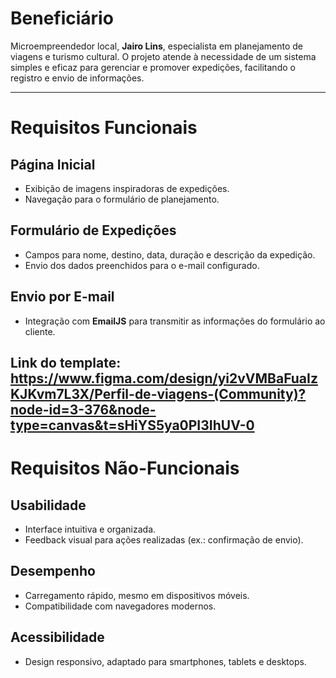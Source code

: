 # Beneficiário

Microempreendedor local, **Jairo Lins**, especialista em planejamento de viagens e turismo cultural. O projeto atende à necessidade de um sistema simples e eficaz para gerenciar e promover expedições, facilitando o registro e envio de informações.

---

# Requisitos Funcionais

## Página Inicial
- Exibição de imagens inspiradoras de expedições.
- Navegação para o formulário de planejamento.

## Formulário de Expedições
- Campos para nome, destino, data, duração e descrição da expedição.
- Envio dos dados preenchidos para o e-mail configurado.

## Envio por E-mail
- Integração com **EmailJS** para transmitir as informações do formulário ao cliente.


Link do template: https://www.figma.com/design/yi2vVMBaFuaIzKJKvm7L3X/Perfil-de-viagens-(Community)?node-id=3-376&node-type=canvas&t=sHiYS5ya0PI3IhUV-0
---

# Requisitos Não-Funcionais

## Usabilidade
- Interface intuitiva e organizada.
- Feedback visual para ações realizadas (ex.: confirmação de envio).

## Desempenho
- Carregamento rápido, mesmo em dispositivos móveis.
- Compatibilidade com navegadores modernos.

## Acessibilidade
- Design responsivo, adaptado para smartphones, tablets e desktops.
